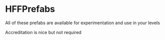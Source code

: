 # HFFPrefabs

All of these prefabs are available for experimentation and use in your levels

Accreditation is nice but not required